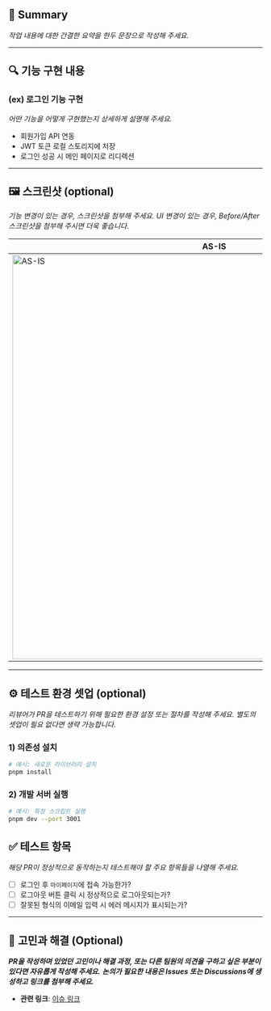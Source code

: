 ## 🚀 Summary

_작업 내용에 대한 간결한 요약을 한두 문장으로 작성해 주세요._

---

## 🔍 기능 구현 내용

### (ex) 로그인 기능 구현

_어떤 기능을 어떻게 구현했는지 상세하게 설명해 주세요._

- 회원가입 API 연동
- JWT 토큰 로컬 스토리지에 저장
- 로그인 성공 시 메인 페이지로 리디렉션

---

## 🖼️ 스크린샷 (optional)

_기능 변경이 있는 경우, 스크린샷을 첨부해 주세요._
_UI 변경이 있는 경우, Before/After 스크린샷을 첨부해 주시면 더욱 좋습니다._

| AS-IS                                                                                                  | TO-BE                                                                                                  |
| ------------------------------------------------------------------------------------------------------ | ------------------------------------------------------------------------------------------------------ |
| <img width="800" alt="AS-IS" src="https://github.com/<your-username>/<your-repo>/path/to/iamge-asset"> | <img width="800" alt="TO-BE" src="https://github.com/<your-username>/<your-repo>/path/to/iamge-asset"> |

---

## ⚙️ 테스트 환경 셋업 (optional)

_리뷰어가 PR을 테스트하기 위해 필요한 환경 설정 또는 절차를 작성해 주세요._
_별도의 셋업이 필요 없다면 생략 가능합니다._

### 1) 의존성 설치

```bash
# 예시: 새로운 라이브러리 설치
pnpm install
```

### 2) 개발 서버 실행

```bash
# 예시: 특정 스크립트 실행
pnpm dev --port 3001
```

## ✅ 테스트 항목

_해당 PR이 정상적으로 동작하는지 테스트해야 할 주요 항목들을 나열해 주세요._

- [ ] 로그인 후 `마이페이지`에 접속 가능한가?
- [ ] 로그아웃 버튼 클릭 시 정상적으로 로그아웃되는가?
- [ ] 잘못된 형식의 이메일 입력 시 에러 메시지가 표시되는가?

---

## 💬 고민과 해결 (Optional)

_**PR을 작성하며 있었던 고민이나 해결 과정, 또는 다른 팀원의 의견을 구하고 싶은 부분이 있다면 자유롭게 작성해 주세요.**_
_**논의가 필요한 내용은 Issues 또는 Discussions에 생성하고 링크를 첨부해 주세요.**_

- **관련 링크**: [이슈 링크](https://github.com/<your-username>/<your-repo>/issues/00)
